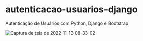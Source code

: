# autenticacao-usuarios-django
Autenticação de Usuários com Python, Django e Bootstrap




![Captura de tela de 2022-11-13 08-33-02](https://user-images.githubusercontent.com/27355729/201519683-432669be-06ec-42dc-9d46-9392cdc1bac6.png)
